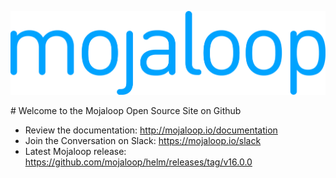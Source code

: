 
<p align="center">
  <a target="_blank" href="https://mojaloop.io">
    <img src="https://raw.githubusercontent.com/mojaloop/.github/main/profile/mojaloop_logo.png"/>
  </a>
</p>
# Welcome to the Mojaloop Open Source Site on Github

* Review the documentation: http://mojaloop.io/documentation
* Join the Conversation on Slack: https://mojaloop.io/slack
* Latest Mojaloop release: https://github.com/mojaloop/helm/releases/tag/v16.0.0
